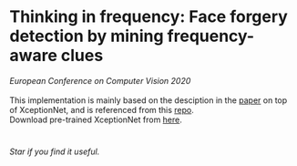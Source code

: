 # Thinking in frequency: Face forgery detection by mining frequency-aware clues
*European Conference on Computer Vision 2020* <br /> 
<br />
This implementation is mainly based on the desciption in the [paper](https://www.ecva.net/papers/eccv_2020/papers_ECCV/papers/123570086.pdf) on top of XceptionNet, and is referenced from this [repo](https://github.com/yyk-wew/F3Net). <br />
Download pre-trained XceptionNet from [here](http://data.lip6.fr/cadene/pretrainedmodels/xception-b5690688.pth).
#
*Star if you find it useful.*

